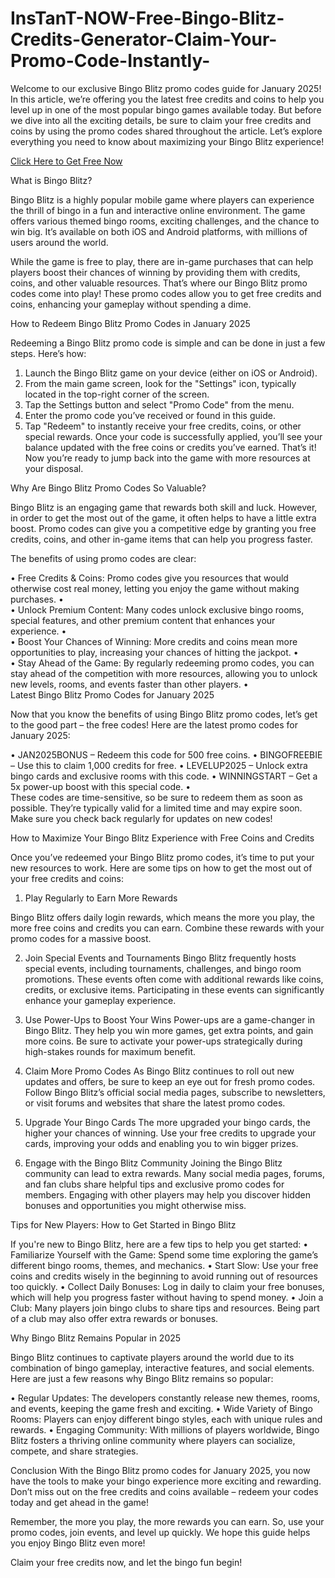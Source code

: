 # InsTanT-NOW-Free-Bingo-Blitz-Credits-Generator-Claim-Your-Promo-Code-Instantly-
Welcome to our exclusive Bingo Blitz promo codes guide for January 2025! In this article, we’re offering you the latest free credits and coins to help you level up in one of the most popular bingo games available today. But before we dive into all the exciting details, be sure to claim your free credits and coins by using the promo codes shared throughout the article. Let’s explore everything you need to know about maximizing your Bingo Blitz experience!

[Click Here to Get Free Now](https://earnsters.com/bingo-blitz-credits-generator/)

What is Bingo Blitz?

Bingo Blitz is a highly popular mobile game where players can experience the thrill of bingo in a fun and interactive online environment. The game offers various themed bingo rooms, exciting challenges, and the chance to win big. It’s available on both iOS and Android platforms, with millions of users around the world.

While the game is free to play, there are in-game purchases that can help players boost their chances of winning by providing them with credits, coins, and other valuable resources. That’s where our Bingo Blitz promo codes come into play! These promo codes allow you to get free credits and coins, enhancing your gameplay without spending a dime.

How to Redeem Bingo Blitz Promo Codes in January 2025

Redeeming a Bingo Blitz promo code is simple and can be done in just a few steps. Here’s how:

1.	Launch the Bingo Blitz game on your device (either on iOS or Android).
2.	From the main game screen, look for the "Settings" icon, typically located in the top-right corner of the screen.
3.	Tap the Settings button and select "Promo Code" from the menu.
4.	Enter the promo code you’ve received or found in this guide.
5.	Tap "Redeem" to instantly receive your free credits, coins, or other special rewards.
Once your code is successfully applied, you’ll see your balance updated with the free coins or credits you’ve earned. That’s it! Now you’re ready to jump back into the game with more resources at your disposal.

Why Are Bingo Blitz Promo Codes So Valuable?

Bingo Blitz is an engaging game that rewards both skill and luck. However, in order to get the most out of the game, it often helps to have a little extra boost. Promo codes can give you a competitive edge by granting you free credits, coins, and other in-game items that can help you progress faster.

The benefits of using promo codes are clear:

•	Free Credits & Coins: Promo codes give you resources that would otherwise cost real money, letting you enjoy the game without making purchases.
•	
•	Unlock Premium Content: Many codes unlock exclusive bingo rooms, special features, and other premium content that enhances your experience.
•	
•	Boost Your Chances of Winning: More credits and coins mean more opportunities to play, increasing your chances of hitting the jackpot.
•	
•	Stay Ahead of the Game: By regularly redeeming promo codes, you can stay ahead of the competition with more resources, allowing you to unlock new levels, rooms, and events faster than other players.
•	
Latest Bingo Blitz Promo Codes for January 2025

Now that you know the benefits of using Bingo Blitz promo codes, let’s get to the good part – the free codes! Here are the latest promo codes for January 2025:

•	JAN2025BONUS – Redeem this code for 500 free coins.
•	BINGOFREEBIE – Use this to claim 1,000 credits for free.
•	LEVELUP2025 – Unlock extra bingo cards and exclusive rooms with this code.
•	WINNINGSTART – Get a 5x power-up boost with this special code.
•	
These codes are time-sensitive, so be sure to redeem them as soon as possible. They’re typically valid for a limited time and may expire soon. Make sure you check back regularly for updates on new codes!

How to Maximize Your Bingo Blitz Experience with Free Coins and Credits

Once you’ve redeemed your Bingo Blitz promo codes, it’s time to put your new resources to work. Here are some tips on how to get the most out of your free credits and coins:

1. Play Regularly to Earn More Rewards

Bingo Blitz offers daily login rewards, which means the more you play, the more free coins and credits you can earn. Combine these rewards with your promo codes for a massive boost.

2. Join Special Events and Tournaments
Bingo Blitz frequently hosts special events, including tournaments, challenges, and bingo room promotions. These events often come with additional rewards like coins, credits, or exclusive items. Participating in these events can significantly enhance your gameplay experience.

3. Use Power-Ups to Boost Your Wins
Power-ups are a game-changer in Bingo Blitz. They help you win more games, get extra points, and gain more coins. Be sure to activate your power-ups strategically during high-stakes rounds for maximum benefit.

4. Claim More Promo Codes
As Bingo Blitz continues to roll out new updates and offers, be sure to keep an eye out for fresh promo codes. Follow Bingo Blitz’s official social media pages, subscribe to newsletters, or visit forums and websites that share the latest promo codes.

5. Upgrade Your Bingo Cards
The more upgraded your bingo cards, the higher your chances of winning. Use your free credits to upgrade your cards, improving your odds and enabling you to win bigger prizes.

6. Engage with the Bingo Blitz Community
Joining the Bingo Blitz community can lead to extra rewards. Many social media pages, forums, and fan clubs share helpful tips and exclusive promo codes for members. Engaging with other players may help you discover hidden bonuses and opportunities you might otherwise miss.

Tips for New Players: How to Get Started in Bingo Blitz

If you're new to Bingo Blitz, here are a few tips to help you get started:
•	Familiarize Yourself with the Game: Spend some time exploring the game’s different bingo rooms, themes, and mechanics.
•	Start Slow: Use your free coins and credits wisely in the beginning to avoid running out of resources too quickly.
•	Collect Daily Bonuses: Log in daily to claim your free bonuses, which will help you progress faster without having to spend money.
•	Join a Club: Many players join bingo clubs to share tips and resources. Being part of a club may also offer extra rewards or bonuses.

Why Bingo Blitz Remains Popular in 2025

Bingo Blitz continues to captivate players around the world due to its combination of bingo gameplay, interactive features, and social elements. Here are just a few reasons why Bingo Blitz remains so popular:

•	Regular Updates: The developers constantly release new themes, rooms, and events, keeping the game fresh and exciting.
•	Wide Variety of Bingo Rooms: Players can enjoy different bingo styles, each with unique rules and rewards.
•	Engaging Community: With millions of players worldwide, Bingo Blitz fosters a thriving online community where players can socialize, compete, and share strategies.

Conclusion
With the Bingo Blitz promo codes for January 2025, you now have the tools to make your bingo experience more exciting and rewarding. Don’t miss out on the free credits and coins available – redeem your codes today and get ahead in the game!

Remember, the more you play, the more rewards you can earn. So, use your promo codes, join events, and level up quickly. We hope this guide helps you enjoy Bingo Blitz even more!

Claim your free credits now, and let the bingo fun begin!


